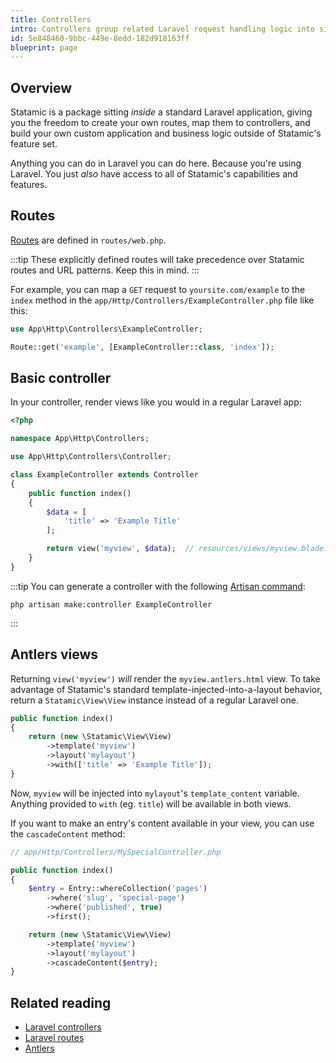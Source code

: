 ```yaml
---
title: Controllers
intro: Controllers group related Laravel request handling logic into single classes stored in the `app/Http/Controllers/` directory. Use them to build frontend areas or full custom apps, the Laravel way!
id: 5e848460-9bbc-449e-8edd-182d918163ff
blueprint: page
---
```

## Overview

Statamic is a package sitting _inside_ a standard Laravel application, giving you the freedom to create your own routes, map them to controllers, and build your own custom application and business logic outside of Statamic's feature set.

Anything you can do in Laravel you can do here. Because you're using Laravel. You just _also_ have access to all of Statamic's capabilities and features.

## Routes

[Routes][laravel-routes] are defined in `routes/web.php`.

:::tip
These explicitly defined routes will take precedence over Statamic routes and URL patterns. Keep this in mind.
:::

For example, you can map a `GET` request to `yoursite.com/example` to the `index` method in the `app/Http/Controllers/ExampleController.php` file like this:

``` php
use App\Http\Controllers\ExampleController;

Route::get('example', [ExampleController::class, 'index']);
```

## Basic controller

In your controller, render views like you would in a regular Laravel app:

``` php
<?php

namespace App\Http\Controllers;

use App\Http\Controllers\Controller;

class ExampleController extends Controller
{
    public function index()
    {
        $data = [
            'title' => 'Example Title'
        ];

        return view('myview', $data);  // resources/views/myview.blade.php
    }
}
```

:::tip
You can generate a controller with the following [Artisan command](https://laravel.com/docs/artisan):
```shell
php artisan make:controller ExampleController
```
:::

## Antlers views

Returning `view('myview')` _will_ render the `myview.antlers.html` view. To take advantage of Statamic's standard template-injected-into-a-layout behavior, return a `Statamic\View\View` instance instead of a regular Laravel one.

``` php
public function index()
{
    return (new \Statamic\View\View)
        ->template('myview')
        ->layout('mylayout')
        ->with(['title' => 'Example Title']);
}
```

Now, `myview` will be injected into `mylayout`'s `template_content` variable.
Anything provided to `with` (eg. `title`) will be available in both views.

If you want to make an entry's content available in your view, you can use the `cascadeContent` method:

``` php
// app/Http/Controllers/MySpecialController.php

public function index()
{
    $entry = Entry::whereCollection('pages')
        ->where('slug', 'special-page')
        ->where('published', true)
        ->first();

    return (new \Statamic\View\View)
        ->template('myview')
        ->layout('mylayout')
        ->cascadeContent($entry);
}
```

## Related reading

- [Laravel controllers][laravel-controllers]
- [Laravel routes][laravel-routes]
- [Antlers](/antlers)

[laravel-controllers]: https://laravel.com/docs/controllers
[laravel-routes]: https://laravel.com/docs/routing
